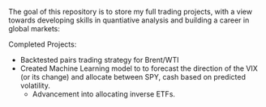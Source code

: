 The goal of this repository is to store my full trading projects, with a view towards developing skills in quantiative analysis and building a career in global markets:

Completed Projects:
- Backtested pairs trading strategy for Brent/WTI
- Created Machine Learning model to to forecast the direction of the VIX (or its change) and allocate between SPY, cash based on predicted volatility.
    - Advancement into allocating inverse ETFs. 
